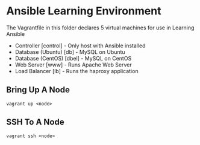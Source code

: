 # Ansible Learning Environment
The Vagrantfile in this folder declares 5 virtual machines for use in Learning Ansible

* Controller [control] - Only host with Ansible installed
* Database (Ubuntu) [db] - MySQL on Ubuntu
* Database (CentOS) [dbel] - MySQL on CentOS
* Web Server [www] - Runs Apache Web Server
* Load Balancer [lb] - Runs the haproxy application

## Bring Up A Node
```
vagrant up <node>
```

## SSH To A Node
```
vagrant ssh <node>
```
